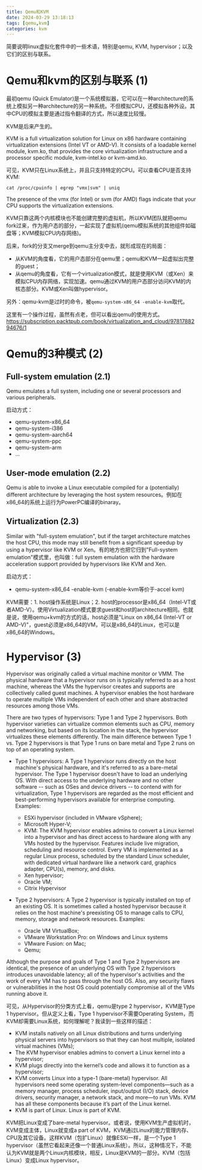```yaml
---
title: Qemu和KVM 
date: 2024-03-29 13:18:13
tags: [qemu,kvm]
categories: kvm
---
```


简要说明linux虚拟化套件中的一些术语，特别是qemu, KVM, hypervisor；以及它们的区别与联系。

# Qemu和kvm的区别与联系 (1)

最初qemu (Quick Emulator)是一个系统模拟器，它可以在一种architecture的系统上模拟另一种architecture的另一种系统。不但模拟CPU，还模拟各种外设。其中CPU的模拟主要是通过指令翻译的方式，所以速度比较慢。

KVM是后来产生的。

KVM is a full virtualization solution for Linux on x86 hardware containing virtualization extensions (Intel VT or AMD-V). It consists of a loadable kernel module, kvm.ko, that provides the core virtualization infrastructure and a processor specific module, kvm-intel.ko or kvm-amd.ko.


可见，KVM只在Linux系统上，并且只支持特定的CPU。可以查看CPU是否支持KVM:

```
cat /proc/cpuinfo | egrep "vmx|svm" | uniq
```

The presence of the vmx (for Intel) or svm (for AMD) flags indicate that your CPU supports the virtualization extensions.

KVM只靠这两个内核模块也不能创建完整的虚拟机，所以KVM团队就把qemu fork过来，作为用户态的部分，一起实现了虚拟机(qemu模拟系统的其他组件如磁盘等；KVM模拟CPU内存网络)。

后来，fork的分支又merge到qemu主分支中去，就形成现在的局面：

- 从KVM的角度看，它的用户态部分在qemu里；qemu和KVM一起虚拟出完整的guest；
- 从qemu的角度看，它有一个virtualization模式，就是使用KVM（或Xen）来模拟CPU内存网络，实现加速。qemu通过KVM的用户态部分访问KVM的内核态部分。KVM或Xen叫做hypervisor。

另外：qemu-kvm是过时的命令，被`qemu-system-x86_64 -enable-kvm`取代。

这里有一个操作过程，虽然有点老，但可以看出qemu的使用方式。
https://subscription.packtpub.com/book/virtualization_and_cloud/9781788294676/1

# Qemu的3种模式 (2)

## Full-system emulation  (2.1)

Qemu emulates a full system, including one or several processors and various peripherals.

启动方式：
- qemu-system-x86_64
- qemu-system-i386
- qemu-system-aarch64
- qemu-system-ppc
- qemu-system-arm
- ...

## User-mode emulation (2.2)

Qemu is able to invoke a Linux executable compiled for a (potentially) different architecture by leveraging the host system resources。例如在x86_64的系统上运行为PowerPC编译的binaray。

## Virtualization (2.3)

Similar with "full-system emulation", but if the target architecture matches the host CPU, this mode may still benefit from a significant speedup by using a hypervisor like KVM or Xen。有的地方也把它归到"Full-system emulation"模式里，也叫做：full system emulation with the hardware acceleration support provided by hypervisors like KVM and Xen.

启动方式：
- qemu-system-x86_64 -enable-kvm (-enable-kvm等价于-accel kvm)

KVM需要：1. host操作系统是Linux；2. host的processor是x86_64（Intel-VT或者AMD-V）。使用Virtualization模式要求guest和host的architecture相同。也就是说，使用qemu+kvm的方式的话，host必须是"Linux on x86_64 (Intel-VT or AMD-V)"，guest必须是x86_64的VM，可以是x86_64的Linux，也可以是x86_64的Windows。


# Hypervisor (3)

Hypervisor was originally called a virtual machine monitor or VMM. The physical hardware that a hypervisor runs on is typically referred to as a host machine, whereas the VMs the hypervisor creates and supports are collectively called guest machines. A hypervisor enables the host hardware to operate multiple VMs independent of each other and share abstracted resources among those VMs.

There are two types of hypervisors: Type 1 and Type 2 hypervisors. Both hypervisor varieties can virtualize common elements such as CPU, memory and networking, but based on its location in the stack, the hypervisor virtualizes these elements differently. The main difference between Type 1 vs. Type 2 hypervisors is that Type 1 runs on bare metal and Type 2 runs on top of an operating system.

- Type 1 hypervisors: A Type 1 hypervisor runs directly on the host machine's physical hardware, and it's referred to as a bare-metal hypervisor. The Type 1 hypervisor doesn't have to load an underlying OS. With direct access to the underlying hardware and no other software -- such as OSes and device drivers -- to contend with for virtualization, Type 1 hypervisors are regarded as the most efficient and best-performing hypervisors available for enterprise computing. Examples: 
    - ESXi hypervisor (included in VMware vSphere);
    - Microsoft Hyper-V;
    - KVM: The KVM hypervisor enables admins to convert a Linux kernel into a hypervisor and has direct access to hardware along with any VMs hosted by the hypervisor. Features include live migration, scheduling and resource control. Every VM is implemented as a regular Linux process, scheduled by the standard Linux scheduler, with dedicated virtual hardware like a network card, graphics adapter, CPU(s), memory, and disks.
    - Xen hypervisor;
    - Oracle VM;
    - Citrix Hypervisor

- Type 2 hypervisors: A Type 2 hypervisor is typically installed on top of an existing OS. It is sometimes called a hosted hypervisor because it relies on the host machine's preexisting OS to manage calls to CPU, memory, storage and network resources. Examples:
    - Oracle VM VirtualBox;
    - VMware Workstation Pro: on Windows and Linux systems
    - VMware Fusion: on Mac;
    - Qemu;

Although the purpose and goals of Type 1 and Type 2 hypervisors are identical, the presence of an underlying OS with Type 2 hypervisors introduces unavoidable latency; all of the hypervisor's activities and the work of every VM has to pass through the host OS. Also, any security flaws or vulnerabilities in the host OS could potentially compromise all of the VMs running above it. 

可见，从Hypervisor的分类方式上看，qemu是type 2 hypervisor，KVM是Type 1 hypervisor。但从定义上看，Type 1 hypervisor不需要Operating System，而KVM却需要Linux系统，如何理解呢？我读到一些这样的描述：

- KVM installs natively on all Linux distributions and turns underlying physical servers into hypervisors so that they can host multiple, isolated virtual machines (VMs);
- The KVM hypervisor enables admins to convert a Linux kernel into a hypervisor;
- KVM plugs directly into the kernel’s code and allows it to function as a hypervisor;
- KVM converts Linux into a type-1 (bare-metal) hypervisor. All hypervisors need some operating system-level components—such as a memory manager, process scheduler, input/output (I/O) stack, device drivers, security manager, a network stack, and more—to run VMs. KVM has all these components because it’s part of the Linux kernel.
- KVM is part of Linux. Linux is part of KVM.

KVM把Linux变成了bare-metal hypervisor。或者说，使用KVM生产虚拟机时，KVM变成主体，Linux就变成a part of KVM，KVM通过Linux的能力管理内存、CPU及其它设备。这样KVM（包扩Linux）就像ESXi一样，是一个Type 1 hypervisor（虽然它看起来还像一个普通Linux系统）。所以，这种情况下，不能认为KVM就是两个Linux内核模块，相反，Linux是KVM的一部分。KVM（包括Linux）变成Linux hypervisor。
